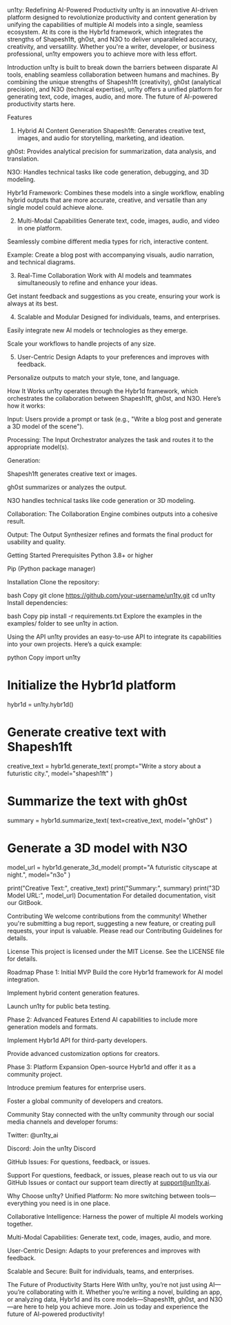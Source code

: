 un1ty: Redefining AI-Powered Productivity
un1ty is an innovative AI-driven platform designed to revolutionize productivity and content generation by unifying the capabilities of multiple AI models into a single, seamless ecosystem. At its core is the Hybr1d framework, which integrates the strengths of Shapesh1ft, gh0st, and N3O to deliver unparalleled accuracy, creativity, and versatility. Whether you're a writer, developer, or business professional, un1ty empowers you to achieve more with less effort.

Introduction
un1ty is built to break down the barriers between disparate AI tools, enabling seamless collaboration between humans and machines. By combining the unique strengths of Shapesh1ft (creativity), gh0st (analytical precision), and N3O (technical expertise), un1ty offers a unified platform for generating text, code, images, audio, and more. The future of AI-powered productivity starts here.

Features
1. Hybrid AI Content Generation
Shapesh1ft: Generates creative text, images, and audio for storytelling, marketing, and ideation.

gh0st: Provides analytical precision for summarization, data analysis, and translation.

N3O: Handles technical tasks like code generation, debugging, and 3D modeling.

Hybr1d Framework: Combines these models into a single workflow, enabling hybrid outputs that are more accurate, creative, and versatile than any single model could achieve alone.

2. Multi-Modal Capabilities
Generate text, code, images, audio, and video in one platform.

Seamlessly combine different media types for rich, interactive content.

Example: Create a blog post with accompanying visuals, audio narration, and technical diagrams.

3. Real-Time Collaboration
Work with AI models and teammates simultaneously to refine and enhance your ideas.

Get instant feedback and suggestions as you create, ensuring your work is always at its best.

4. Scalable and Modular
Designed for individuals, teams, and enterprises.

Easily integrate new AI models or technologies as they emerge.

Scale your workflows to handle projects of any size.

5. User-Centric Design
Adapts to your preferences and improves with feedback.

Personalize outputs to match your style, tone, and language.

How It Works
un1ty operates through the Hybr1d framework, which orchestrates the collaboration between Shapesh1ft, gh0st, and N3O. Here’s how it works:

Input: Users provide a prompt or task (e.g., "Write a blog post and generate a 3D model of the scene").

Processing: The Input Orchestrator analyzes the task and routes it to the appropriate model(s).

Generation:

Shapesh1ft generates creative text or images.

gh0st summarizes or analyzes the output.

N3O handles technical tasks like code generation or 3D modeling.

Collaboration: The Collaboration Engine combines outputs into a cohesive result.

Output: The Output Synthesizer refines and formats the final product for usability and quality.

Getting Started
Prerequisites
Python 3.8+ or higher

Pip (Python package manager)

Installation
Clone the repository:

bash
Copy
git clone https://github.com/your-username/un1ty.git
cd un1ty
Install dependencies:

bash
Copy
pip install -r requirements.txt
Explore the examples in the examples/ folder to see un1ty in action.

Using the API
un1ty provides an easy-to-use API to integrate its capabilities into your own projects. Here’s a quick example:

python
Copy
import un1ty

# Initialize the Hybr1d platform
hybr1d = un1ty.hybr1d()

# Generate creative text with Shapesh1ft
creative_text = hybr1d.generate_text(
    prompt="Write a story about a futuristic city.",
    model="shapesh1ft"
)

# Summarize the text with gh0st
summary = hybr1d.summarize_text(
    text=creative_text,
    model="gh0st"
)

# Generate a 3D model with N3O
model_url = hybr1d.generate_3d_model(
    prompt="A futuristic cityscape at night.",
    model="n3o"
)

print("Creative Text:", creative_text)
print("Summary:", summary)
print("3D Model URL:", model_url)
Documentation
For detailed documentation, visit our GitBook.

Contributing
We welcome contributions from the community! Whether you're submitting a bug report, suggesting a new feature, or creating pull requests, your input is valuable. Please read our Contributing Guidelines for details.

License
This project is licensed under the MIT License. See the LICENSE file for details.

Roadmap
Phase 1: Initial MVP
Build the core Hybr1d framework for AI model integration.

Implement hybrid content generation features.

Launch un1ty for public beta testing.

Phase 2: Advanced Features
Extend AI capabilities to include more generation models and formats.

Implement Hybr1d API for third-party developers.

Provide advanced customization options for creators.

Phase 3: Platform Expansion
Open-source Hybr1d and offer it as a community project.

Introduce premium features for enterprise users.

Foster a global community of developers and creators.

Community
Stay connected with the un1ty community through our social media channels and developer forums:

Twitter: @un1ty_ai

Discord: Join the un1ty Discord

GitHub Issues: For questions, feedback, or issues.

Support
For questions, feedback, or issues, please reach out to us via our GitHub Issues or contact our support team directly at support@un1ty.ai.

Why Choose un1ty?
Unified Platform: No more switching between tools—everything you need is in one place.

Collaborative Intelligence: Harness the power of multiple AI models working together.

Multi-Modal Capabilities: Generate text, code, images, audio, and more.

User-Centric Design: Adapts to your preferences and improves with feedback.

Scalable and Secure: Built for individuals, teams, and enterprises.

The Future of Productivity Starts Here
With un1ty, you’re not just using AI—you’re collaborating with it. Whether you’re writing a novel, building an app, or analyzing data, Hybr1d and its core models—Shapesh1ft, gh0st, and N3O—are here to help you achieve more. Join us today and experience the future of AI-powered productivity!
